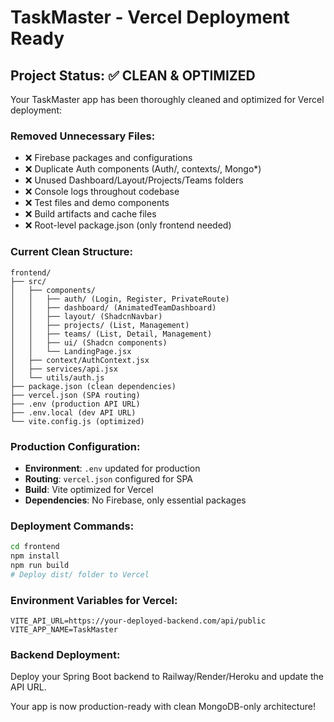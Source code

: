# TaskMaster - Vercel Deployment Ready

## Project Status: ✅ CLEAN & OPTIMIZED

Your TaskMaster app has been thoroughly cleaned and optimized for Vercel deployment:

### Removed Unnecessary Files:
- ❌ Firebase packages and configurations
- ❌ Duplicate Auth components (Auth/, contexts/, Mongo*)
- ❌ Unused Dashboard/Layout/Projects/Teams folders
- ❌ Console logs throughout codebase
- ❌ Test files and demo components
- ❌ Build artifacts and cache files
- ❌ Root-level package.json (only frontend needed)

### Current Clean Structure:
```
frontend/
├── src/
│   ├── components/
│   │   ├── auth/ (Login, Register, PrivateRoute)
│   │   ├── dashboard/ (AnimatedTeamDashboard)
│   │   ├── layout/ (ShadcnNavbar)
│   │   ├── projects/ (List, Management)
│   │   ├── teams/ (List, Detail, Management)
│   │   ├── ui/ (Shadcn components)
│   │   └── LandingPage.jsx
│   ├── context/AuthContext.jsx
│   ├── services/api.jsx
│   └── utils/auth.js
├── package.json (clean dependencies)
├── vercel.json (SPA routing)
├── .env (production API URL)
├── .env.local (dev API URL)
└── vite.config.js (optimized)
```

### Production Configuration:
- **Environment**: `.env` updated for production
- **Routing**: `vercel.json` configured for SPA
- **Build**: Vite optimized for Vercel
- **Dependencies**: No Firebase, only essential packages

### Deployment Commands:
```bash
cd frontend
npm install
npm run build
# Deploy dist/ folder to Vercel
```

### Environment Variables for Vercel:
```
VITE_API_URL=https://your-deployed-backend.com/api/public
VITE_APP_NAME=TaskMaster
```

### Backend Deployment:
Deploy your Spring Boot backend to Railway/Render/Heroku and update the API URL.

Your app is now production-ready with clean MongoDB-only architecture!